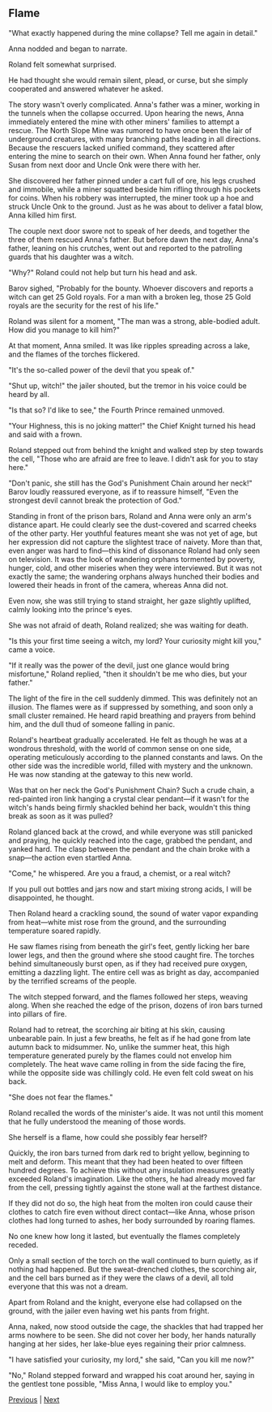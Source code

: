## Flame
"What exactly happened during the mine collapse? Tell me again in detail."

Anna nodded and began to narrate.

Roland felt somewhat surprised.

He had thought she would remain silent, plead, or curse, but she simply cooperated and answered whatever he asked.

The story wasn't overly complicated. Anna's father was a miner, working in the tunnels when the collapse occurred. Upon hearing the news, Anna immediately entered the mine with other miners' families to attempt a rescue. The North Slope Mine was rumored to have once been the lair of underground creatures, with many branching paths leading in all directions. Because the rescuers lacked unified command, they scattered after entering the mine to search on their own. When Anna found her father, only Susan from next door and Uncle Onk were there with her.

She discovered her father pinned under a cart full of ore, his legs crushed and immobile, while a miner squatted beside him rifling through his pockets for coins. When his robbery was interrupted, the miner took up a hoe and struck Uncle Onk to the ground. Just as he was about to deliver a fatal blow, Anna killed him first.

The couple next door swore not to speak of her deeds, and together the three of them rescued Anna's father. But before dawn the next day, Anna's father, leaning on his crutches, went out and reported to the patrolling guards that his daughter was a witch.

"Why?" Roland could not help but turn his head and ask.

Barov sighed, "Probably for the bounty. Whoever discovers and reports a witch can get 25 Gold royals. For a man with a broken leg, those 25 Gold royals are the security for the rest of his life."

Roland was silent for a moment, "The man was a strong, able-bodied adult. How did you manage to kill him?"

At that moment, Anna smiled. It was like ripples spreading across a lake, and the flames of the torches flickered.

"It's the so-called power of the devil that you speak of."

"Shut up, witch!" the jailer shouted, but the tremor in his voice could be heard by all.

"Is that so? I'd like to see," the Fourth Prince remained unmoved.

"Your Highness, this is no joking matter!" the Chief Knight turned his head and said with a frown.

Roland stepped out from behind the knight and walked step by step towards the cell, "Those who are afraid are free to leave. I didn't ask for you to stay here."



"Don't panic, she still has the God's Punishment Chain around her neck!" Barov loudly reassured everyone, as if to reassure himself, "Even the strongest devil cannot break the protection of God."



Standing in front of the prison bars, Roland and Anna were only an arm's distance apart. He could clearly see the dust-covered and scarred cheeks of the other party. Her youthful features meant she was not yet of age, but her expression did not capture the slightest trace of naivety. More than that, even anger was hard to find—this kind of dissonance Roland had only seen on television. It was the look of wandering orphans tormented by poverty, hunger, cold, and other miseries when they were interviewed. But it was not exactly the same; the wandering orphans always hunched their bodies and lowered their heads in front of the camera, whereas Anna did not.



Even now, she was still trying to stand straight, her gaze slightly uplifted, calmly looking into the prince's eyes.



She was not afraid of death, Roland realized; she was waiting for death.



"Is this your first time seeing a witch, my lord? Your curiosity might kill you," came a voice.



"If it really was the power of the devil, just one glance would bring misfortune," Roland replied, "then it shouldn't be me who dies, but your father."



The light of the fire in the cell suddenly dimmed. This was definitely not an illusion. The flames were as if suppressed by something, and soon only a small cluster remained. He heard rapid breathing and prayers from behind him, and the dull thud of someone falling in panic.



Roland's heartbeat gradually accelerated. He felt as though he was at a wondrous threshold, with the world of common sense on one side, operating meticulously according to the planned constants and laws. On the other side was the incredible world, filled with mystery and the unknown. He was now standing at the gateway to this new world.



Was that on her neck the God's Punishment Chain? Such a crude chain, a red-painted iron link hanging a crystal clear pendant—if it wasn't for the witch's hands being firmly shackled behind her back, wouldn't this thing break as soon as it was pulled?



Roland glanced back at the crowd, and while everyone was still panicked and praying, he quickly reached into the cage, grabbed the pendant, and yanked hard. The clasp between the pendant and the chain broke with a snap—the action even startled Anna.



"Come," he whispered. Are you a fraud, a chemist, or a real witch?



If you pull out bottles and jars now and start mixing strong acids, I will be disappointed, he thought.



Then Roland heard a crackling sound, the sound of water vapor expanding from heat—white mist rose from the ground, and the surrounding temperature soared rapidly.



He saw flames rising from beneath the girl's feet, gently licking her bare lower legs, and then the ground where she stood caught fire. The torches behind simultaneously burst open, as if they had received pure oxygen, emitting a dazzling light. The entire cell was as bright as day, accompanied by the terrified screams of the people.



The witch stepped forward, and the flames followed her steps, weaving along. When she reached the edge of the prison, dozens of iron bars turned into pillars of fire.



Roland had to retreat, the scorching air biting at his skin, causing unbearable pain. In just a few breaths, he felt as if he had gone from late autumn back to midsummer. No, unlike the summer heat, this high temperature generated purely by the flames could not envelop him completely. The heat wave came rolling in from the side facing the fire, while the opposite side was chillingly cold. He even felt cold sweat on his back.



"She does not fear the flames."

Roland recalled the words of the minister's aide. It was not until this moment that he fully understood the meaning of those words.

She herself is a flame, how could she possibly fear herself?

Quickly, the iron bars turned from dark red to bright yellow, beginning to melt and deform. This meant that they had been heated to over fifteen hundred degrees. To achieve this without any insulation measures greatly exceeded Roland's imagination. Like the others, he had already moved far from the cell, pressing tightly against the stone wall at the farthest distance.

If they did not do so, the high heat from the molten iron could cause their clothes to catch fire even without direct contact—like Anna, whose prison clothes had long turned to ashes, her body surrounded by roaring flames.

No one knew how long it lasted, but eventually the flames completely receded.

Only a small section of the torch on the wall continued to burn quietly, as if nothing had happened. But the sweat-drenched clothes, the scorching air, and the cell bars burned as if they were the claws of a devil, all told everyone that this was not a dream.

Apart from Roland and the knight, everyone else had collapsed on the ground, with the jailer even having wet his pants from fright.

Anna, naked, now stood outside the cage, the shackles that had trapped her arms nowhere to be seen. She did not cover her body, her hands naturally hanging at her sides, her lake-blue eyes regaining their prior calmness.

"I have satisfied your curiosity, my lord," she said, "Can you kill me now?"

"No," Roland stepped forward and wrapped his coat around her, saying in the gentlest tone possible, "Miss Anna, I would like to employ you."





[Previous](CH0003.md) | [Next](CH0005.md)
